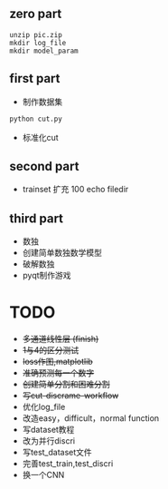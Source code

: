 ## zero part
```
unzip pic.zip
mkdir log_file
mkdir model_param
```

## first part
+ 制作数据集
```python
python cut.py
```
+ 标准化cut

## second part
+ trainset 扩充 100 echo filedir

## third part
+ 数独
+ 创建简单数独数学模型
+ 破解数独
+ pyqt制作游戏

# TODO
+ ~~多通道线性层 (finish)~~
+ ~~1与4的区分测试~~
+ ~~loss作图,matplotlib~~
+ ~~准确预测每一个数字~~
+ ~~创建简单分割和困难分割~~
+ ~~写cut-discrame-workflow~~
+ 优化log_file
+ 改造easy，difficult，normal function
+ 写dataset教程
+ 改为并行discri
+ 写test_dataset文件
+ 完善test_train,test_discri
+ 换一个CNN
